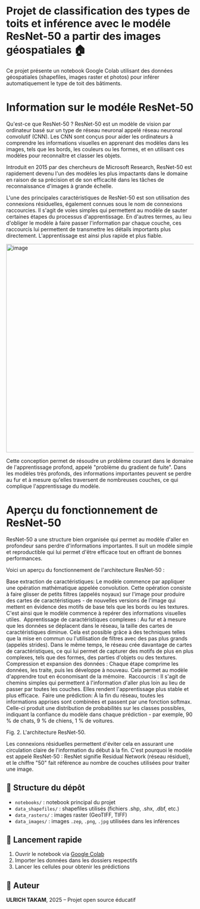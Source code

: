 # Projet de classification des types de toits et inférence avec le modéle ResNet-50 a partir des images géospatiales 🏠

Ce projet présente un notebook Google Colab utilisant des données géospatiales (shapefiles, images raster et photos) pour inférer automatiquement le type de toit des bâtiments.

# Information sur le modéle ResNet-50
Qu'est-ce que ResNet-50 ? 
ResNet-50 est un modèle de vision par ordinateur basé sur un type de réseau neuronal appelé réseau neuronal convolutif (CNN). Les CNN sont conçus pour aider les ordinateurs à comprendre les informations visuelles en apprenant des modèles dans les images, tels que les bords, les couleurs ou les formes, et en utilisant ces modèles pour reconnaître et classer les objets. 

Introduit en 2015 par des chercheurs de Microsoft Research, ResNet-50 est rapidement devenu l'un des modèles les plus impactants dans le domaine en raison de sa précision et de son efficacité dans les tâches de reconnaissance d'images à grande échelle.

L'une des principales caractéristiques de ResNet-50 est son utilisation des connexions résiduelles, également connues sous le nom de connexions raccourcies. Il s'agit de voies simples qui permettent au modèle de sauter certaines étapes du processus d'apprentissage. En d'autres termes, au lieu d'obliger le modèle à faire passer l'information par chaque couche, ces raccourcis lui permettent de transmettre les détails importants plus directement. L'apprentissage est ainsi plus rapide et plus fiable.

<img width="1364" height="560" alt="image" src="https://github.com/user-attachments/assets/91892673-e862-473f-aed4-7bf82ad0238d" />

Cette conception permet de résoudre un problème courant dans le domaine de l'apprentissage profond, appelé "problème du gradient de fuite". Dans les modèles très profonds, des informations importantes peuvent se perdre au fur et à mesure qu'elles traversent de nombreuses couches, ce qui complique l'apprentissage du modèle. 

# Aperçu du fonctionnement de ResNet-50

ResNet-50 a une structure bien organisée qui permet au modèle d'aller en profondeur sans perdre d'informations importantes. Il suit un modèle simple et reproductible qui lui permet d'être efficace tout en offrant de bonnes performances. 

Voici un aperçu du fonctionnement de l'architecture ResNet-50 :

Base extraction de caractéristiques: Le modèle commence par appliquer une opération mathématique appelée convolution. Cette opération consiste à faire glisser de petits filtres (appelés noyaux) sur l'image pour produire des cartes de caractéristiques - de nouvelles versions de l'image qui mettent en évidence des motifs de base tels que les bords ou les textures. C'est ainsi que le modèle commence à repérer des informations visuelles utiles.
‍
Apprentissage de caractéristiques complexes : Au fur et à mesure que les données se déplacent dans le réseau, la taille des cartes de caractéristiques diminue. Cela est possible grâce à des techniques telles que la mise en commun ou l'utilisation de filtres avec des pas plus grands (appelés strides). Dans le même temps, le réseau crée davantage de cartes de caractéristiques, ce qui lui permet de capturer des motifs de plus en plus complexes, tels que des formes, des parties d'objets ou des textures.
‍
Compression et expansion des données : Chaque étape comprime les données, les traite, puis les développe à nouveau. Cela permet au modèle d'apprendre tout en économisant de la mémoire.
‍
Raccourcis : Il s'agit de chemins simples qui permettent à l'information d'aller plus loin au lieu de passer par toutes les couches. Elles rendent l'apprentissage plus stable et plus efficace.
‍
Faire une prédiction: À la fin du réseau, toutes les informations apprises sont combinées et passent par une fonction softmax. Celle-ci produit une distribution de probabilités sur les classes possibles, indiquant la confiance du modèle dans chaque prédiction - par exemple, 90 % de chats, 9 % de chiens, 1 % de voitures.

Fig. 2. L'architecture ResNet-50.

Les connexions résiduelles permettent d'éviter cela en assurant une circulation claire de l'information du début à la fin. C'est pourquoi le modèle est appelé ResNet-50 : ResNet signifie Residual Network (réseau résiduel), et le chiffre "50" fait référence au nombre de couches utilisées pour traiter une image. 

## 📂 Structure du dépôt

- `notebooks/` : notebook principal du projet
- `data_shapefiles/` : shapefiles utilisés (fichiers .shp, .shx, .dbf, etc.)
- `data_rasters/` : images raster (GeoTIFF, TIFF)
- `data_images/` : images `.zep`, `.png`, `.jpg` utilisées dans les inférences

## 🚀 Lancement rapide

1. Ouvrir le notebook via [Google Colab](https://colab.research.google.com/)
2. Importer les données dans les dossiers respectifs
3. Lancer les cellules pour obtenir les prédictions

## 👤 Auteur

**ULRICH TAKAM**, 2025 – Projet open source éducatif
